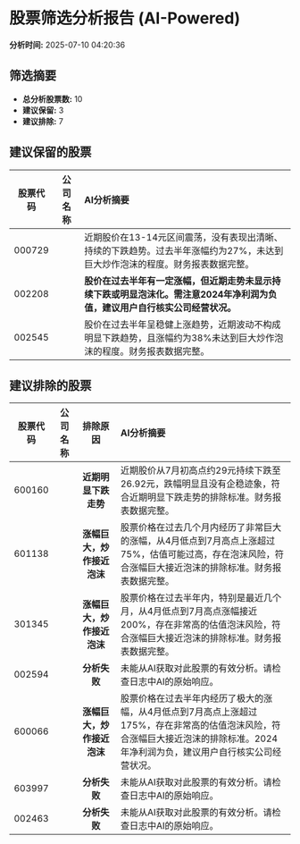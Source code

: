 # 股票筛选分析报告 (AI-Powered)

**分析时间:** 2025-07-10 04:20:36

## 筛选摘要

- **总分析股票数:** 10
- **建议保留:** 3
- **建议排除:** 7

## 建议保留的股票

| 股票代码 | 公司名称 | AI分析摘要 |
|:---:|:---:|:---|
| 000729 |  | 近期股价在13-14元区间震荡，没有表现出清晰、持续的下跌趋势。过去半年涨幅约为27%，未达到巨大炒作泡沫的程度。财务报表数据完整。 |
| 002208 |  | **股价在过去半年有一定涨幅，但近期走势未显示持续下跌或明显泡沫化。需注意2024年净利润为负值，建议用户自行核实公司经营状况。** |
| 002545 |  | 股价在过去半年呈稳健上涨趋势，近期波动不构成明显下跌趋势，且涨幅约为38%未达到巨大炒作泡沫的程度。财务报表数据完整。 |

## 建议排除的股票

| 股票代码 | 公司名称 | 排除原因 | AI分析摘要 |
|:---:|:---:|:---:|:---|
| 600160 |  | **近期明显下跌走势** | 近期股价从7月初高点约29元持续下跌至26.92元，跌幅明显且没有企稳迹象，符合近期明显下跌走势的排除标准。财务报表数据完整。 |
| 601138 |  | **涨幅巨大，炒作接近泡沫** | 股票价格在过去几个月内经历了非常巨大的涨幅，从4月低点到7月高点上涨超过75%，估值可能过高，存在泡沫风险，符合涨幅巨大接近泡沫的排除标准。财务报表数据完整。 |
| 301345 |  | **涨幅巨大，炒作接近泡沫** | 股票价格在过去半年内，特别是最近几个月，从4月低点到7月高点涨幅接近200%，存在非常高的估值泡沫风险，符合涨幅巨大接近泡沫的排除标准。财务报表数据完整。 |
| 002594 |  | **分析失败** | 未能从AI获取对此股票的有效分析。请检查日志中AI的原始响应。 |
| 600066 |  | **涨幅巨大，炒作接近泡沫** | 股票价格在过去半年内经历了极大的涨幅，从4月低点到7月高点上涨超过175%，存在非常高的估值泡沫风险，符合涨幅巨大接近泡沫的排除标准。2024年净利润为负，建议用户自行核实公司经营状况。 |
| 603997 |  | **分析失败** | 未能从AI获取对此股票的有效分析。请检查日志中AI的原始响应。 |
| 002463 |  | **分析失败** | 未能从AI获取对此股票的有效分析。请检查日志中AI的原始响应。 |
